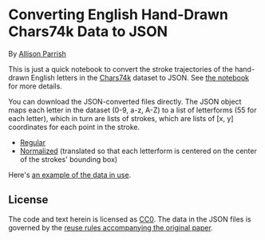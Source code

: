 # Converting English Hand-Drawn Chars74k Data to JSON

By [Allison Parrish](http://www.decontextualize.com/)

This is just a quick notebook to convert the stroke trajectories of the
hand-drawn English letters in the
[Chars74k](http://www.ee.surrey.ac.uk/CVSSP/demos/chars74k/) dataset to JSON.
See [the notebook](chars74k-json-dump.ipynb) for more details.

You can download the JSON-converted files directly. The JSON object
maps each letter in the dataset (0-9, a-z, A-Z) to a list of letterforms (55 for
each letter), which in turn are lists of strokes, which are lists of [x, y]
coordinates for each point in the stroke.

* [Regular](https://github.com/aparrish/chars74k-json-dump/raw/master/char74k.json)
* [Normalized](https://github.com/aparrish/chars74k-json-dump/raw/master/char74k-normalized.json)
  (translated so that each letterform is centered on the center of the strokes'
  bounding box)

Here's [an example of the data in
use](https://editor.p5js.org/allison.parrish/sketches/r1mIgSInQ).

## License

The code and text herein is licensed as
[CC0](https://creativecommons.org/share-your-work/public-domain/cc0/). The data
in the JSON files is governed by the [reuse rules accompanying the original
paper](http://www.ee.surrey.ac.uk/CVSSP/demos/chars74k/).


